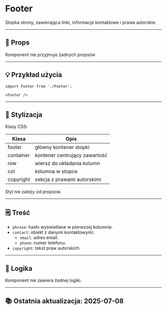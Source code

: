 # Footer

Stopka strony, zawierająca linki, informacje kontaktowe i prawa autorskie.

---

## 🧩 Props

Komponent nie przyjmuje żadnych propsów

---

## 💡 Przykład użycia

```tsx
import Footer from './Footer';

<Footer />
```

---

## 🎨 Stylizacja
Klasy CSS:

| Klasa     | Opis                          |
|-----------|-------------------------------|
| footer    | główny kontener stopki        |
| container | kontener centrujący zawartość |
| row       | wiersz do układania kolumn    |
| col       | kolumna w stopce              |
| copyright | sekcja z prawami autorskimi   |

Styl nie zależy od propsów.

---

## 🗒️ Treść
- `phrase`: hasło wyświetlane w pierwszej kolumnie.
- `contact`: obiekt z danymi kontaktowymi:
    - `email`: adres email.
    - `phone`: numer telefonu.
- `copyright`: tekst praw autorskich.

---

## 🤖 Logika
Komponent nie zawiera żadnej logiki.

---

## 📚 Ostatnia aktualizacja: 2025-07-08